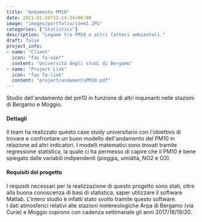 ```yaml
---
title: "Andamento PM10"
date: 2021-01-16T12:14:34+06:00
image: "images/portfolio/item1.JPG"
categories: ["Statistics"]
description: "Legame tra PM10 e altri fattori ambientali."
draft: false
project_info:
- name: "Client"
  icon: "fas fa-user"
  content: "Università degli studi di Bergamo"
- name: "Project Link"
  icon: "fas fa-link"
  content: "project/andamentoPM10.pdf"
---
```


Studio dell'andamento del pm10 in funzione di altri inquinanti nelle stazioni di Bergamo e Moggio.


#### Dettagli

Il team ha realizzato questo case study universitario con l'obiettivo di trovare e confrontare un buon modello dell'andamento
del PM10 in relazione ad altri indicatori. I modelli matematici sono trovati tramite regressione statistica, la quale ci ha permesso di
capire che il PM10 è bene spiegato dalle variabili indipendenti (pioggia, umidità, NO2 e O3).


#### Requisiti del progetto

I requisiti necessari per la realizzazione di questo progetto sono stati, oltre alla buona conoscenza di basi di statistica, saper utilizzare il 
software Matlab. L'intero studio è infatti stato svolto tramite questo software.  
I dati atmosferici relativi alle stazioni metereologiche Arpa di Bergamo (via Curie) e Moggio coprono con cadenza settimanale gli anni 2017/18/19/20.